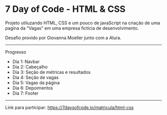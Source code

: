 <h1>7 Day of Code - HTML & CSS</h1>

<p>Projeto utiluzando HTML, CSS e um pouco de javaScript na criação de uma pagina da "Vagas" em uma empresa fictícia de desenvolvimento.</p>
<p>Desafio provido por Giovanna Moeller junto com a Alura.</p>

<hr>

<p>Progresso</p>
<ul>
  <li>Dia 1: Navbar</li>
  <li>Dia 2: Cabeçalho</li>
  <li>Dia 3: Seção de métricas e resultados</li>
  <li>Dia 4: Seção de vagas</li>
  <li>Dia 5: Vagas da página</li>
  <li>Dia 6: Depoimentos</li>
  <li>Dia 7: Footer</li>
</ul>

<hr>

Link para participar: https://7daysofcode.io/matricula/html-css
